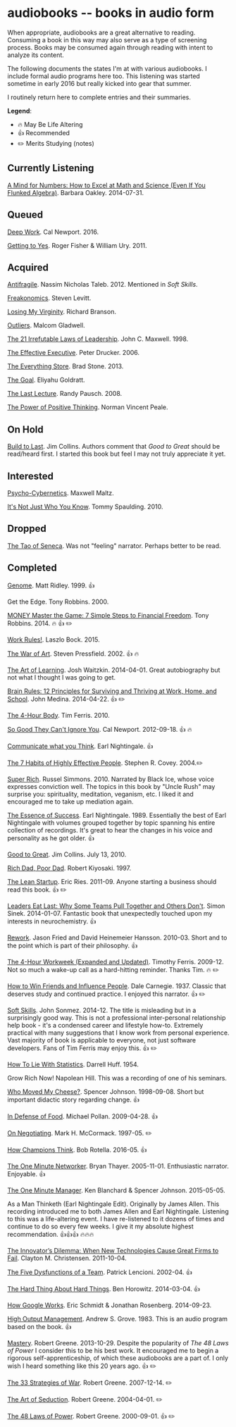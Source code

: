 audiobooks -- books in audio form
=================================

When appropriate, audiobooks are a great alternative to reading.
Consuming a book in this way may also serve as a type of screening process.
Books may be consumed again through reading with intent to analyze its content.

The following documents the states I'm at with various audiobooks.
I include formal audio programs here too.
This listening was started sometime in early 2016 but really kicked into gear that summer.

I routinely return here to complete entries and their summaries.

**Legend**:

- 🔥 May Be Life Altering
- 👍 Recommended
- ✏️ Merits Studying (notes)

## Currently Listening

[A Mind for Numbers: How to Excel at Math and Science (Even If You Flunked Algebra)](http://amzn.to/2fAUcIV). Barbara Oakley. 2014-07-31.

## Queued

[Deep Work](http://amzn.to/2hTMsaC). Cal Newport. 2016.

[Getting to Yes](http://amzn.to/2gugSiA). Roger Fisher & William Ury. 2011.

## Acquired

[Antifragile](http://amzn.to/2guooXa). Nassim Nicholas Taleb. 2012. Mentioned in _Soft Skills_.

[Freakonomics](http://amzn.to/2i1fEIP). Steven Levitt.

[Losing My Virginity](http://amzn.to/2hGZqIk). Richard Branson.

[Outliers](http://amzn.to/2hTSok0). Malcom Gladwell.

[The 21 Irrefutable Laws of Leadership](http://amzn.to/2fANoeJ). John C. Maxwell. 1998.

[The Effective Executive](http://amzn.to/2guluFo). Peter Drucker. 2006.

[The Everything Store](http://amzn.to/2gXC8hJ). Brad Stone. 2013.

[The Goal](http://amzn.to/2gXDBoc). Eliyahu Goldratt.

[The Last Lecture](http://amzn.to/2hHhyzg). Randy Pausch. 2008.

[The Power of Positive Thinking](http://amzn.to/2gXFFge). Norman Vincent Peale.

## On Hold

[Build to Last](http://amzn.to/2fAPdbg). Jim Collins. Authors comment that _Good to Great_ should be read/heard first. I started this book but feel I may not truly appreciate it yet.

## Interested

[Psycho-Cybernetics](http://amzn.to/2hLbGEY). Maxwell Maltz.

[It's Not Just Who You Know](http://amzn.to/2fASF5C). Tommy Spaulding. 2010.

## Dropped

[The Tao of Seneca](http://amzn.to/2guoMIU). Was not "feeling" narrator. Perhaps better to be read.

## Completed

[Genome](http://amzn.to/2gudLDE). Matt Ridley. 1999. 👍

Get the Edge. Tony Robbins. 2000.

[MONEY Master the Game: 7 Simple Steps to Financial Freedom](http://amzn.to/2gLB9ko). Tony Robbins. 2014. 🔥 👍 ✏️

[Work Rules!](http://amzn.to/2fnb0YM). Laszlo Bock. 2015.

[The War of Art](http://amzn.to/2g5RaAF). Steven Pressfield. 2002. 👍 🔥
 
[The Art of Learning](http://amzn.to/2guoWjq). Josh Waitzkin. 2014-04-01. Great autobiography but not what I thought I was going to get.

[Brain Rules: 12 Principles for Surviving and Thriving at Work, Home, and School](http://amzn.to/2guo7qZ). John Medina. 2014-04-22. 👍 ✏️

[The 4-Hour Body](http://amzn.to/2fnfPRL). Tim Ferris. 2010.

[So Good They Can't Ignore You](http://amzn.to/2gLuG9f). Cal Newport. 2012-09-18.
 👍 🔥

[Communicate what you Think](http://amzn.to/2guj8Xf). Earl Nightingale. 👍

[The 7 Habits of Highly Effective People](http://amzn.to/2fn7oGe). Stephen R. Covey. 2004.✏️

[Super Rich](http://amzn.to/2guhtkz). Russel Simmons. 2010.
Narrated by Black Ice, whose voice expresses conviction well. The topics in this book by "Uncle Rush" may surprise you: spirituality, meditation, veganism, etc. I liked it and encouraged me to take up mediation again.

[The Essence of Success](http://amzn.to/2gupWnB). Earl Nightingale. 1989.
Essentially the best of Earl Nightingale with volumes grouped together by topic spanning his entire collection of recordings. It's great to hear the changes in his voice and personality as he got older. 👍

[Good to Great](http://amzn.to/2gumbPd). Jim Collins. July 13, 2010.

[Rich Dad, Poor Dad](http://amzn.to/2g5Mwm7). Robert Kiyosaki. 1997.

[The Lean Startup](http://amzn.to/2gLzxr0). Eric Ries. 2011-09. Anyone starting a business should read this book. 👍 ✏️

[Leaders Eat Last: Why Some Teams Pull Together and Others Don't](http://amzn.to/2guiPYU). Simon Sinek. 2014-01-07.
Fantastic book that unexpectedly touched upon my interests in neurochemistry. 👍

[Rework](http://amzn.to/2guoyBK). Jason Fried and David Heinemeier Hansson. 2010-03. Short and to the point which is part of their philosophy. 👍

[The 4-Hour Workweek (Expanded and Updated)](http://amzn.to/2fALgUg). Timothy Ferris. 2009-12. Not so much a wake-up call as a hard-hitting reminder. Thanks Tim. 🔥 ✏️

[How to Win Friends and Influence People](http://amzn.to/2gujutj). Dale Carnegie. 1937. Classic that deserves study and continued practice. I enjoyed this narrator. 👍 ✏️

[Soft Skills](http://amzn.to/2gumcTb). John Sonmez. 2014-12.
The title is misleading but in a surprisingly good way. This is not a professional inter-personal relationship help book - it's a condensed career and lifestyle how-to. Extremely practical with many suggestions that I know work from personal experience. Vast majority of book is applicable to everyone, not just software developers. Fans of Tim Ferris may enjoy this. 👍 ✏️

[How To Lie With Statistics](http://amzn.to/2guioRX). Darrell Huff. 1954.

Grow Rich Now! Napolean Hill. This was a recording of one of his seminars.

[Who Moved My Cheese?](http://amzn.to/2gLB5kr). Spencer Johnson. 1998-09-08. Short but important didactic story regarding change. 👍

[In Defense of Food](http://amzn.to/2g5W8Nx). Michael Pollan. 2009-04-28. 👍

[On Negotiating](http://amzn.to/2fn7vlm). Mark H. McCormack. 1997-05. ✏️

[How Champions Think](http://amzn.to/2guks92). Bob Rotella. 2016-05. 👍

[The One Minute Networker](http://amzn.to/2g5LqXh). Bryan Thayer. 2005-11-01.
Enthusiastic narrator. Enjoyable. 👍

[The One Minute Manager](http://amzn.to/2g5JhuV). Ken Blanchard & Spencer Johnson. 2015-05-05.

As a Man Thinketh (Earl Nightingale Edit). Originally by James Allen. This recording introduced me to both James Allen and Earl Nightingale. Listening to this was a life-altering event. I have re-listened to it dozens of times and continue to do so every few weeks. I give it my absolute highest recommendation. 👍👍👍 🔥🔥🔥

[The Innovator’s Dilemma: When New Technologies Cause Great Firms to Fail](http://amzn.to/2gukQaW). Clayton M. Christensen. 2011-10-04.

[The Five Dysfunctions of a Team](http://amzn.to/2guhVM6). Patrick Lencioni. 2002-04. 👍

[The Hard Thing About Hard Things](http://amzn.to/2g5URGa). Ben Horowitz. 2014-03-04. 👍

[How Google Works](http://amzn.to/2guktNV). Eric Schmidt & Jonathan Rosenberg. 2014-09-23.

[High Output Management](https://github.com/zshannon/high-output-management). Andrew S. Grove. 1983. This is an audio program based on the book. 👍

[Mastery](http://amzn.to/2gulSE4). Robert Greene. 2013-10-29.
Despite the popularity of _The 48 Laws of Power_ I consider this to be his best work. It encouraged me to begin a rigorous self-apprenticeship, of which these audiobooks are a part of. I only wish I heard something like this 20 years ago. 👍 ✏️

[The 33 Strategies of War](http://amzn.to/2gug5hC). Robert Greene. 2007-12-14. ✏️

[The Art of Seduction](http://amzn.to/2gug0uk). Robert Greene. 2004-04-01. ✏️

[The 48 Laws of Power](http://amzn.to/2g5P9V7). Robert Greene. 2000-09-01. 👍 ✏️
